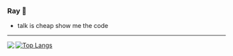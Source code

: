 ### Ray 👋
- talk is cheap show me the code


-----



<a href="https://github.com/anuraghazra/github-readme-stats">
  <img align="left" src="https://github-readme-stats.vercel.app/api?username=Ray-ux&count_private=true&show_icons=truee&theme=radica" />
</a>


[![Top Langs](https://github-readme-stats.vercel.app/api/top-langs/?username=Ray-ux&layout=compact)](https://github.com/anuraghazra/github-readme-stats)

